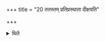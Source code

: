 +++
title = "20 ततस्तम् प्रतिप्रस्थाता दीक्षयति"

+++

<details><summary>थिते</summary>

ततस्तं प्रतिप्रस्थाता दीक्षयति २०
</details>
